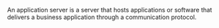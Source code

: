 An application server is a server that hosts applications or software that
delivers a business application through a communication protocol.
